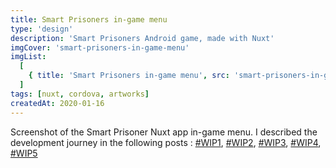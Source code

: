 ```yaml
---
title: Smart Prisoners in-game menu
type: 'design'
description: 'Smart Prisoners Android game, made with Nuxt'
imgCover: 'smart-prisoners-in-game-menu'
imgList:
  [
    { title: 'Smart Prisoners in-game menu', src: 'smart-prisoners-in-game-menu_1' },
  ]
tags: [nuxt, cordova, artworks]
createdAt: 2020-01-16
---
```


Screenshot of the Smart Prisoner Nuxt app in-game menu. I described the development journey in the following posts : [#WIP1](/posts/nuxt-js-puzzle-game-development-wip1), [#WIP2](/posts/nuxt-js-puzzle-game-development-wip2), [#WIP3](/posts/nuxt-js-puzzle-game-development-wip3), [#WIP4](/posts/nuxt-js-puzzle-game-development-wip4), [#WIP5](/posts/nuxt-js-puzzle-game-development-wip5)